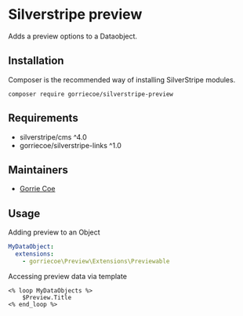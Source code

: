 # Silverstripe preview
Adds a preview options to a Dataobject.

## Installation
Composer is the recommended way of installing SilverStripe modules.
```
composer require gorriecoe/silverstripe-preview
```

## Requirements

- silverstripe/cms ^4.0
- gorriecoe/silverstripe-links ^1.0

## Maintainers

- [Gorrie Coe](https://github.com/gorriecoe)

## Usage
Adding preview to an Object

```yml
MyDataObject:
  extensions:
    - gorriecoe\Preview\Extensions\Previewable
```

Accessing preview data via template
```
<% loop MyDataObjects %>
    $Preview.Title
<% end_loop %>
```
